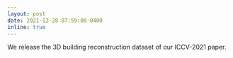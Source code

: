 ```yaml
---
layout: post
date: 2021-12-28 07:59:00-0400
inline: true
---
```

We release the 3D building reconstruction dataset of our ICCV-2021 paper.